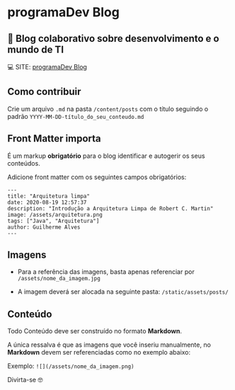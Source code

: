 # programaDev Blog

## 🚀 Blog colaborativo sobre desenvolvimento e o mundo de TI

💻 SITE: [programaDev Blog](https://programadev.com.br/)

## Como contribuir

Crie um arquivo `.md` na pasta `/content/posts` com o título seguindo o padrão `YYYY-MM-DD-título_do_seu_conteudo.md`

## Front Matter importa

É um markup **obrigatório** para o blog identificar e autogerir os seus conteúdos.

Adicione front matter com os seguintes campos obrigatórios:

```text
---
title: "Arquitetura limpa"
date: 2020-08-19 12:57:37
description: "Introdução a Arquitetura Limpa de Robert C. Martin"
image: /assets/arquitetura.png
tags: ["Java", "Arquitetura"]
author: Guilherme Alves
---
```

## Imagens

- Para a referência das imagens, basta apenas referenciar por `/assets/nome_da_imagem.jpg`

- A imagem deverá ser alocada na seguinte pasta: `/static/assets/posts/`

## Conteúdo

Todo Conteúdo deve ser construído no formato **Markdown**.

A única ressalva é que as imagens que você inseriu manualmente, no **Markdown** devem ser referenciadas como no exemplo abaixo:

Exemplo: `![](/assets/nome_da_imagem.png)`

Divirta-se 🤓
